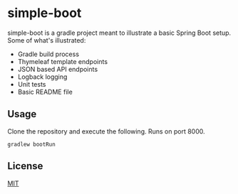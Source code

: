 # simple-boot

simple-boot is a gradle project meant to illustrate a basic Spring Boot setup.  Some of what's illustrated:
* Gradle build process
* Thymeleaf template endpoints
* JSON based API endpoints
* Logback logging
* Unit tests
* Basic README file

## Usage

Clone the repository and execute the following.  Runs on port 8000.

```
gradlew bootRun
```

## License
[MIT](https://choosealicense.com/licenses/mit/)